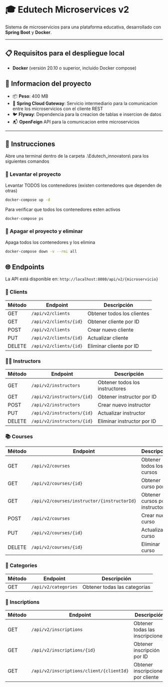 # 🎓 Edutech Microservices v2

Sistema de microservicios para una plataforma educativa, desarrollado con **Spring Boot** y **Docker**.

---

## 📋 Requisitos para el despliegue local

- **Docker** (versión 20.10 o superior, incluido Docker compose)

## 📃 Informacion del proyecto
- 📦 **Peso**: 400 MB
- 🍃 **Spring Cloud Gateway**: Servicio intermediario para la comunicacion entre los microservicios con el cliente REST
- 🐦 **Flyway**: Dependencia para la creacion de tablas e insercion de datos
- 📬 **OpenFeign** API para la comunicacion entre microservicios
---

## 🚀 Instrucciones
Abre una terminal dentro de la carpeta .\Edutech_innovators\ para los siguientes comandos 

### 🔼 Levantar el proyecto

Levantar TODOS los contenedores (existen contenedores que dependen de otras)
```bash
docker-compose up -d
```
Para verificar que todos los contenedores esten activos
```bash
docker-compose ps
```
### 🔻 Apagar el proyecto y eliminar

Apaga todos los contenedores y los elimina
```bash
docker-compose down -v --rmi all
```
## 🌐 Endpoints
La API está disponible en: `http://localhost:8080/api/v2/{microservicio}`

### 👤 Clients

| Método | Endpoint | Descripción |
|--------|----------|-------------|
| GET | `/api/v2/clients` | Obtener todos los clientes |
| GET | `/api/v2/clients/{id}` | Obtener cliente por ID |
| POST | `/api/v2/clients` | Crear nuevo cliente |
| PUT | `/api/v2/clients/{id}` | Actualizar cliente |
| DELETE | `/api/v2/clients/{id}` | Eliminar cliente por ID |

### 👨‍🏫 Instructors

| Método | Endpoint | Descripción |
|--------|----------|-------------|
| GET | `/api/v2/instructors` | Obtener todos los instructores |
| GET | `/api/v2/instructors/{id}` | Obtener instructor por ID |
| POST | `/api/v2/instructors` | Crear nuevo instructor |
| PUT | `/api/v2/instructors/{id}` | Actualizar instructor |
| DELETE | `/api/v2/instructors/{id}` | Eliminar instructor por ID |

### 📚 Courses

| Método | Endpoint | Descripción |
|--------|----------|-------------|
| GET | `/api/v2/courses` | Obtener todos los cursos |
| GET | `/api/v2/courses/{id}` | Obtener curso por ID |
| GET | `/api/v2/courses/instructor/{instructorId}` | Obtener cursos por instructor |
| POST | `/api/v2/courses` | Crear nuevo curso |
| PUT | `/api/v2/courses/{id}` | Actualizar curso |
| DELETE | `/api/v2/courses/{id}` | Eliminar curso |

### 📂 Categories

| Método | Endpoint | Descripción |
|--------|----------|-------------|
| GET | `/api/v2/categories` | Obtener todas las categorías |

### 📝 Inscriptions

| Método | Endpoint | Descripción |
|--------|----------|-------------|
| GET | `/api/v2/inscriptions` | Obtener todas las inscripciones |
| GET | `/api/v2/inscriptions/{id}` | Obtener inscripción por ID |
| GET | `/api/v2/inscriptions/client/{clientId}` | Obtener inscripciones por cliente |
